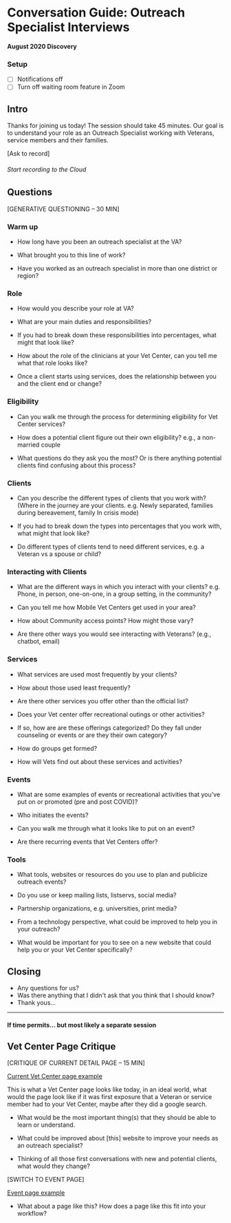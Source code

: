 # Conversation Guide: Outreach Specialist Interviews 

**August 2020 Discovery**<br>

### Setup

- [ ] Notifications off
- [ ] Turn off waiting room feature in Zoom

## Intro

Thanks for joining us today! The session should take 45 minutes. Our goal is to understand your role as an Outreach Specialist working with Veterans, service members and their families.

[Ask to record]

###### Start recording to the Cloud

## Questions

[GENERATIVE QUESTIONING – 30 MIN]  

### Warm up  

- How long have you been an outreach specialist at the VA? 

- What brought you to this line of work? 

- Have you worked as an outreach specialist in more than one district or region? 

### Role 

- How would you describe your role at VA?  

- What are your main duties and responsibilities?   
  
- If you had to break down these responsibilities into percentages, what might that look like? 

- How about the role of the clinicians at your Vet Center, can you tell me what that role looks like? 

- Once a client starts using services, does the relationship between you and the client end or change? 

### Eligibility 

- Can you walk me through the process for determining eligibility for Vet Center services? 

- How does a potential client figure out their own eligibility? e.g., a non-married couple 

- What questions do they ask you the most? Or is there anything potential clients find confusing about this process? 


### Clients 

- Can you describe the different types of clients that you work with? (Where in the journey are your clients. e.g. Newly separated, families during bereavement, family In crisis mode)

- If you had to break down the types into percentages that you work with, what might that look like? 
  
- Do different types of clients tend to need different services, e.g. a Veteran vs a spouse or child? 


### Interacting with Clients 

- What are the different ways in which you interact with your clients? e.g. Phone, in person, one-on-one, in a group setting, in the community? 

- Can you tell me how Mobile Vet Centers get used in your area?
  
- How about Community access points? How might those vary? 

- Are there other ways you would see interacting with Veterans? (e.g., chatbot, email)  


### Services 

- What services are used most frequently by your clients?  

- How about those used least frequently? 

- Are there other services you offer other than the official list?

- Does your Vet center offer recreational outings or other activities?

- If so, how are are these offerings categorized? Do they fall under counseling or events or are they their own category?

- How do groups get formed?

- How will Vets find out about these services and activities? 

### Events 

- What are some examples of events or recreational activities that you’ve put on or promoted (pre and post COVID)? 

- Who initiates the events? 

- Can you walk me through what it looks like to put on an event? 

- Are there recurring events that Vet Centers offer? 

### Tools 

- What tools, websites or resources do you use to plan and publicize outreach events? 

- Do you use or keep mailing lists, listservs, social media? 

- Partnership organizations, e.g. universities, print media? 

- From a technology perspective, what could be improved to help you in your outreach? 

- What would be important for you to see on a new website that could help you or your Vet Center specifically?

## Closing

- Any questions for us?
- Was there anything that I didn't ask that you think that I should know?
- Thank yous...


- - -
#### If time permits... but most likely a separate session

## Vet Center Page Critique

[CRITIQUE OF CURRENT DETAIL PAGE – 15 MIN]  

[Current Vet Center page example](https://www.va.gov/find-locations/facility/vc_0342V)

This is what a Vet Center page looks like today, in an ideal world, what would the page look like if it was first exposure that a Veteran or service member had to your Vet Center, maybe after they did a google search.  

 - What would be the most important thing(s) that they should be able to learn or understand.  

 - What could be improved about [this] website to improve your needs as an outreach specialist?  

 - Thinking of all those first conversations with new and potential clients, what would they change? 

[SWITCH TO EVENT PAGE]

[Event page example](https://www.va.gov/outreach-and-events/events/sierra-vista-arizona-resource-fair/)

- What about a page like this? How does a page like this fit into your workflow? 


